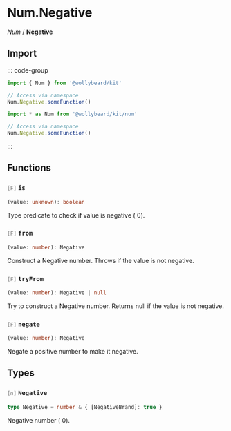 # Num.Negative

_Num_ / **Negative**

## Import

::: code-group

```typescript [Namespace]
import { Num } from '@wollybeard/kit'

// Access via namespace
Num.Negative.someFunction()
```

```typescript [Barrel]
import * as Num from '@wollybeard/kit/num'

// Access via namespace
Num.Negative.someFunction()
```

:::

## Functions

### <span style="opacity: 0.6; font-weight: normal; font-size: 0.85em;">`[F]`</span> `is`

```typescript
(value: unknown): boolean
```

<SourceLink href="https://github.com/jasonkuhrt/kit/blob/main/./src/domains/num/negative/negative.ts#L16" />

Type predicate to check if value is negative ( 0).

### <span style="opacity: 0.6; font-weight: normal; font-size: 0.85em;">`[F]`</span> `from`

```typescript
(value: number): Negative
```

<SourceLink href="https://github.com/jasonkuhrt/kit/blob/main/./src/domains/num/negative/negative.ts#L24" />

Construct a Negative number. Throws if the value is not negative.

### <span style="opacity: 0.6; font-weight: normal; font-size: 0.85em;">`[F]`</span> `tryFrom`

```typescript
(value: number): Negative | null
```

<SourceLink href="https://github.com/jasonkuhrt/kit/blob/main/./src/domains/num/negative/negative.ts#L35" />

Try to construct a Negative number. Returns null if the value is not negative.

### <span style="opacity: 0.6; font-weight: normal; font-size: 0.85em;">`[F]`</span> `negate`

```typescript
(value: number): Negative
```

<SourceLink href="https://github.com/jasonkuhrt/kit/blob/main/./src/domains/num/negative/negative.ts#L42" />

Negate a positive number to make it negative.

## Types

### <span style="opacity: 0.6; font-weight: normal; font-size: 0.85em;">`[∩]`</span> `Negative`

```typescript
type Negative = number & { [NegativeBrand]: true }
```

<SourceLink href="https://github.com/jasonkuhrt/kit/blob/main/./src/domains/num/negative/negative.ts#L11" />

Negative number ( 0).
